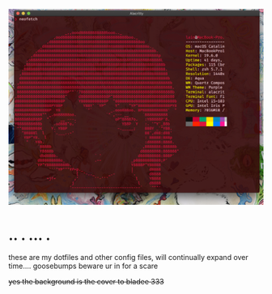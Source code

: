 ![shell-screenshot](lain.png)

# .. . ... .


these are my dotfiles and other config files, will continually expand over time.... goosebumps beware ur in for a scare 




~~yes the background is the cover to bladee 333~~